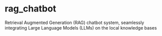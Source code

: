 # rag_chatbot
Retrieval Augmented Generation (RAG) chatbot system, seamlessly integrating Large Language Models (LLMs) on the local knowledge bases
